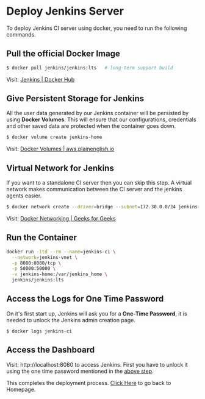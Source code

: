 # Deploy Jenkins Server

To deploy Jenkins CI server using docker, you need to run the following commands.

## Pull the official Docker Image

```bash
$ docker pull jenkins/jenkins:lts   # long-term support build
```

Visit: [Jenkins | Docker Hub](https://hub.docker.com/r/jenkins/jenkins)

## Give Persistent Storage for Jenkins

All the user data generated by our Jenkins container will be persisted by using __Docker Volumes__. This will ensure that our configurations, credentials and other saved data are protected when the container goes down.

```bash
$ docker volume create jenkins-home
```

Visit: [Docker Volumes | aws.plainenglish.io](https://aws.plainenglish.io/the-ultimate-guide-to-docker-volumes-812498a4d996)


## Virtual Network for Jenkins

If you want to a standalone CI server then you can skip this step. A virtual network makes communication between the CI server and the jenkins agents easier.

```bash
$ docker network create --driver=bridge --subnet=172.30.0.0/24 jenkins-vnet
```

Visit: [Docker Networking | Geeks for Geeks](https://www.geeksforgeeks.org/basics-of-docker-networking/)

## Run the Container

```bash
docker run -itd --rm --name=jenkins-ci \
  --network=jenkins-vnet \
  -p 8080:8080/tcp \
  -p 50000:50000 \
  -v jenkins-home:/var/jenkins_home \
  jenkins/jenkins:lts
```

## Access the Logs for One Time Password

On it's first start up, Jenkins will ask you for a __One-Time Password__, it is needed to unlock the Jenkins admin creation page.

```
$ docker logs jenkins-ci
```

## Access the Dashboard

Visit: http://localhost:8080 to access Jenkins. First you have to unlock it using the one time password mentioned in the [above step](#access-the-logs-for-one-time-password).

This completes the deployment process. [Click Here](../README.md#contents) to go back to Homepage.